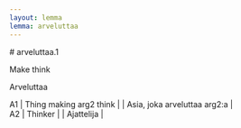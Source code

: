 ```yaml
---
layout: lemma
lemma: arveluttaa
---
```


<div class="sense">
# <span class="sensename">arveluttaa.1</span>

<span class="description">Make think</span>

<span class="description">Arveluttaa</span>

A1 | Thing making arg2 think |   | Asia, joka arveluttaa arg2:a |  
A2 | Thinker |   | Ajattelija |  

</div>

